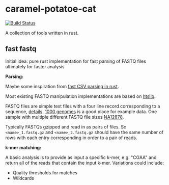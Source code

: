 # caramel-potatoe-cat
[![Build Status](https://travis-ci.org/gudCodes/caramel-potatoe-cat.svg?branch=master)](https://travis-ci.org/gudCodes/caramel-potatoe-cat)

A collection of tools written in rust.

## fast fastq

Initial idea: pure rust implementation for fast parsing of FASTQ files ultimately for faster analysis

**Parsing:**

Maybe some inspiration from [fast CSV parsing in rust](https://github.com/BurntSushi/rust-csv).

Most existing FASTQ manipulation implementations are based on [htslib](https://github.com/samtools/htslib).

FASTQ files are simple text files with a four line record corresponding to a sequence, [details](https://en.wikipedia.org/wiki/FASTQ_format). [1000 genomes](http://www.internationalgenome.org/) is a good place for example data. One sample with multiple different FASTQ file sizes [NA12878](ftp://ftp.1000genomes.ebi.ac.uk/vol1/ftp/phase3/data/NA12878/sequence_read/).

Typically FASTQs gzipped and read in as pairs of files.
So `<name>_1.fastq.gz` and `<name>_2.fastq.gz` should have the same number of rows with each entry corresponding in order to a pair of reads.

**k-mer matching:**

A basic analysis is to provide as input a specific k-mer, e.g. "CGAA" and return all of the reads that contain the input k-mer. Variations could include:
- Quality thresholds for matches
- Wildcards

